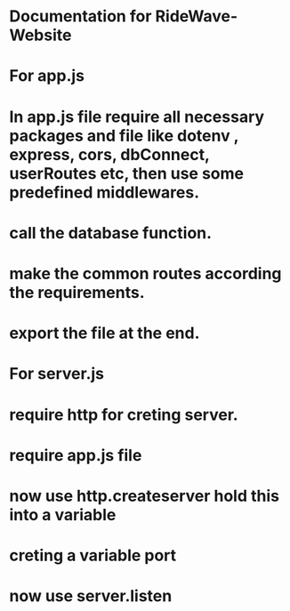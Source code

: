 # Documentation for RideWave-Website
# For app.js

# In app.js file require all necessary packages and file like dotenv , express, cors, dbConnect, userRoutes etc, then use some predefined middlewares.
# call the database function.
# make the common routes according the requirements.
# export the file at the end.

# For server.js 

# require http for creting server.
# require app.js file 
# now use http.createserver hold this into a variable 
# creting a variable port 
# now use server.listen 

